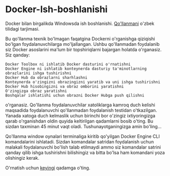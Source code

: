 # Docker-Ish-boshlanishi

Docker bilan birgalikda Windowsda ish boshlanishi.
[Qo'llanmani](https://docs.docker.com/windows/) o'zbek tilidagi tarjimasi.

Bu qo'llanma texnik bo'lmagan faqatgina Dockerni o'rganishga qiziqishi bo'lgan foydalanuvchilarga mo'ljallangan. Ushbu qo'llanmadan foydalanib siz Docker asoslarini ma'lum bir topshiriqlarni bajargan holatda o'rganasiz. Siz qanday:

    Docker Toolbox ni ishlatib Docker dasturini o'rnatishni
    Docker Engine ni ishlatib konteynerda dasturiy ta'minotlarning obrazlarini ishga tushirishni
    Docker Hub da obrazlarni sharhlashni
    Konteynerda o'zingizni obrazingizni yaratib va uni ishga tushirishni
    Docker Hub hisobingizni va obraz omborini yaratishni
    O'zingizga obraz yaratishni
    Boshqalar ishlatishi uchun obrazni Docker Hubga push qilishni

o'rganasiz.
Qo'llanma foydalanuvchilar xatoliklarga kamroq duch kelishi maqsadida foydalanuvchi qo'llanmadan foydalanish testidan o'tkazilgan. Yanada xatoga duch kelmaslik uchun birinchi bor o'zingiz ixtiyoringizga qarab o'rganishdan oldin quyida keltirilgan qadamlarni bosib o'ting. Bu sizdan taxminan 45 minut vaqt oladi.
Tushunayotganingizga amin bo'ling…

Qo'llanma window oynalari terminaliga kiritib qo'yilgan Docker Engine CLI komandalarini ishlatadi. Sizdan komandalar satridan foydalanish uchun malakali foydalanuvchi bo'lish talab etilmaydi ammo siz komandalar satrini qanday qilib ishga tushirishni bilishingiz va bitta bo'lsa ham komandani yoza olishingiz kerak.

O'rnatish uchun [keyingi](chapter1.md) qadamga o'ting.